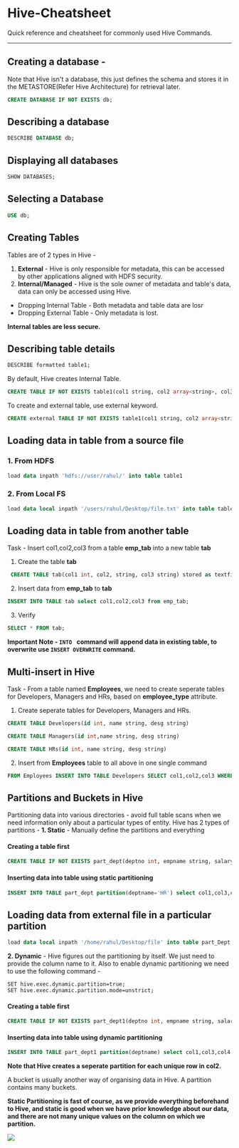 # Hive-Cheatsheet
Quick reference and cheatsheet for commonly used Hive Commands.

***
## Creating a database - 
Note that Hive isn't a database, this just defines the schema and stores it in the METASTORE(Refer Hive Architecture) for retrieval later.
```sql
CREATE DATABASE IF NOT EXISTS db;
```
## Describing a database
```SQL
DESCRIBE DATABASE db;
```

## Displaying all databases
```SQL
SHOW DATABASES;
```

## Selecting a Database
```SQL
USE db;
```

## Creating Tables 
Tables are of 2 types in Hive - 
1. **External** - Hive is only responsible for metadata, this can be accessed by other applications aligned with HDFS security.
2. **Internal/Managed** - Hive is the sole owner of metadata and table's data, data can only be accessed using Hive.

* Dropping Internal Table - Both metadata and table data are losr
* Dropping External Table - Only metadata is lost.

**Internal tables are less secure.**

## Describing table details
```SQL
DESCRIBE formatted table1;
```

By default, Hive creates Internal Table.
```sql
CREATE TABLE IF NOT EXISTS table1(col1 string, col2 array<string>, col3 string, col4 int) row format delimited fields terminated by ',' collection items terminated by ':' lines terminated by '\n' stored as parquet location '/user/rahul/table1'
```

To create and external table, use external keyword.
```sql
CREATE external TABLE IF NOT EXISTS table1(col1 string, col2 array<string>, col3 string, col4 int) row format delimited fields terminated by ',' collection items terminated by ':' lines terminated by '\n' stored as parquet location '/user/rahul/table1'
```


## Loading data in table from a source file

### 1. From HDFS
```SQL
load data inpath 'hdfs://user/rahul/' into table table1
```

### 2. From Local FS
```SQL
load data local inpath '/users/rahul/Desktop/file.txt' into table table1
```

## Loading data in table from another table
Task - Insert col1,col2,col3 from a table **emp_tab** into a new table **tab**
1. Create the table **tab**
```SQL
 CREATE TABLE tab(col1 int, col2, string, col3 string) stored as textfile;
```
2. Insert data from **emp_tab** to **tab**
```SQL
INSERT INTO TABLE tab select col1,col2,col3 from emp_tab;
```
3. Verify
```SQL
SELECT * FROM tab;
```

**Important Note - ```INTO ``` command will append data in existing table, to overwrite use ```INSERT OVERWRITE``` command.**

## Multi-insert in Hive
Task - From a table named **Employees**, we need to create seperate tables for Developers, Managers and HRs, based on **employee_type** attribute.

1. Create seperate tables for Developers, Managers and HRs.
```SQL
CREATE TABLE Developers(id int, name string, desg string)

CREATE TABLE Managers(id int,name string, desg string)

CREATE TABLE HRs(id int, name string, desg string)
```

2. Insert from **Employees** table to all above in one single command
```SQL
FROM Employees INSERT INTO TABLE Developers SELECT col1,col2,col3 WHERE col3='Developer' INSERT INTO TABLE Managers SELECT col1,col2,col3 WHERE col3='Manager' INSERT INTO TABLE HRs SELECT col1,col2,col3 WHERE col3='HR' 
```

## Partitions and Buckets in Hive

Partitioning data into various directories - avoid full table scans when we need information only about a particular types of entity.
Hive has 2 types of partitions - 
**1. Static** - 
Manually define the partitions and everything

#### Creating a table first
```SQL
CREATE TABLE IF NOT EXISTS part_dept(deptno int, empname string, salary int) partitioned by (deptname string) row format delimited fields terminated by ',' lines terminated by '\n'stored as textfile
```

#### Inserting data into table using static partitioning
```SQL
INSERT INTO TABLE part_dept partition(deptname='HR') select col1,col3,col4 from dept where col2='HR';
```

## Loading data from external file in a particular partition
```SQL
load data local inpath '/home/rahul/Desktop/file' into table part_Dept partition(deptname='HR');
```

**2. Dynamic** - 
Hive figures out the partitioning by itself. We just need to provide the column name to it. Also to enable dynamic partitioning we need to use the following command - 
```
SET hive.exec.dynamic.partition=true;
SET hive.exec.dynamic.partition.mode=unstrict;
```
#### Creating a table first
```SQL
CREATE TABLE IF NOT EXISTS part_dept1(deptno int, empname string, salary int) partitioned by (deptname string) row format delimited fields terminated by ',' lines terminated by '\n'stored as textfile;
```
#### Inserting data into table using dynamic partitioning
```SQL
INSERT INTO TABLE part_dept1 partition(deptname) select col1,col3,col4 col2 from dept;
```
**Note that Hive creates a seperate partition for each unique row in col2.**


A bucket is usually another way of organising data in Hive. A partition contains many buckets.

**Static Partitioning is fast of course, as we provide everything beforehand to Hive, and static is good when we have prior knowledge about our data, and there are not many unique values on the column on which we partition.**

![](https://i.ibb.co/dDwLhQ6/Screenshot-2020-08-16-at-1-18-27-AM.png)










